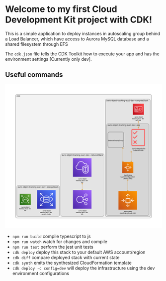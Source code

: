 # Welcome to my first Cloud Development Kit project with CDK!

This is a simple application to deploy instances in autoscaling group
behind a Load Balancer, which have access to Aurora MySQL database and a 
shared filesystem through EFS

The `cdk.json` file tells the CDK Toolkit how to execute your app and has the environment
settings [Currently only dev].

## Useful commands
![Infrastructural design](diagram.png)

 * `npm run build`   compile typescript to js
 * `npm run watch`   watch for changes and compile
 * `npm run test`    perform the jest unit tests
 * `cdk deploy`      deploy this stack to your default AWS account/region
 * `cdk diff`        compare deployed stack with current state
 * `cdk synth`       emits the synthesized CloudFormation template
 * `cdk deploy -c config=dev` will deploy the infrastructure using the dev environment configurations

